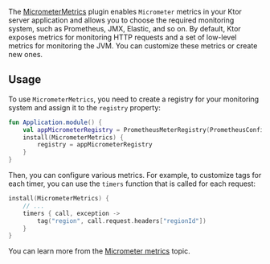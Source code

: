 
The [MicrometerMetrics](https://ktor.io/docs/micrometer-metrics.html) plugin enables `Micrometer` metrics in your Ktor server application and allows you to choose the required monitoring system, such as Prometheus, JMX, Elastic, and so on. By default, Ktor exposes metrics for monitoring HTTP requests and a set of low-level metrics for monitoring the JVM. You can customize these metrics or create new ones.

## Usage

To use `MicrometerMetrics`, you need to create a registry for your monitoring system and assign it to the `registry` property:

```kotlin
fun Application.module() {
    val appMicrometerRegistry = PrometheusMeterRegistry(PrometheusConfig.DEFAULT)
    install(MicrometerMetrics) {
        registry = appMicrometerRegistry
    }
}
```

Then, you can configure various metrics. For example, to customize tags for each timer, you can use the `timers` function that is called for each request:

```kotlin
install(MicrometerMetrics) {
    // ...
    timers { call, exception ->
        tag("region", call.request.headers["regionId"])
    }
}
```

You can learn more from the [Micrometer metrics](https://ktor.io/docs/micrometer-metrics.html) topic.
